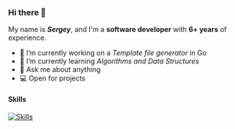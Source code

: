 ### Hi there 👋

My name is **_Sergey_**, and I'm a **software developer** with **6+ years** of experience.

- 🔭 I’m currently working on a _Template file generator_ in Go
- 🌱 I’m currently learning _Algorithms and Data Structures_
- 💬 Ask me about anything
- 💻 Open for projects

#### Skills
[![Skills](https://skillicons.dev/icons?i=js,ts,py,go,java,php,dart,html,css,vue,nuxtjs,bootstrap,nodejs,deno,express,nestjs,spring,laravel,mongodb,postgres,redis,mysql,sqlite,rabbitmq,aws,firebase,kubernetes,graphql,flutter,bash,linux)](https://skillicons.dev)
